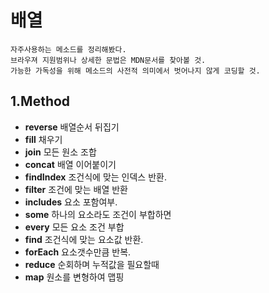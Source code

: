 # 배열

    자주사용하는 메소드를 정리해봤다.
    브라우져 지원범위나 상세한 문법은 MDN문서를 찾아볼 것.
    가능한 가독성을 위해 메소드의 사전적 의미에서 벗어나지 않게 코딩할 것.

## 1.Method

- **reverse**   배열순서 뒤집기
- **fill**   채우기
- **join**   모든 원소 조합
- **concat** 배열 이어붙이기
- **findIndex** 조건식에 맞는 인덱스 반환.
- **filter** 조건에 맞는 배열 반환
- **includes** 요소 포함여부.
- **some**   하나의 요소라도 조건이 부합하면
- **every**   모든 요소 조건 부합
- **find**  조건식에 맞는 요소값 반환.
- **forEach**   요소갯수만큼 반복.
- **reduce**  순회하며 누적값을 필요할때
- **map**  원소를 변형하여 맵핑